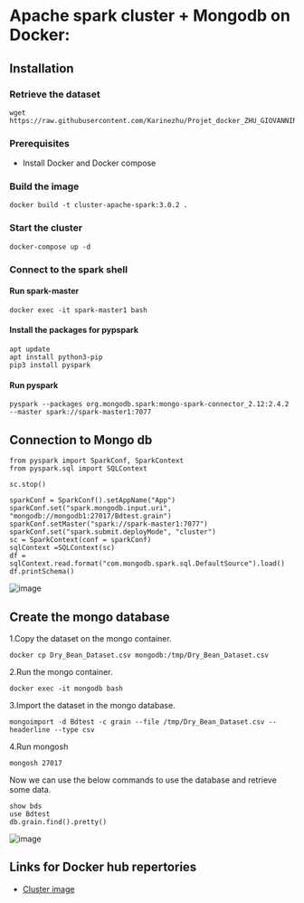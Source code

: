 # Apache spark cluster + Mongodb on Docker: 

## Installation

### Retrieve the dataset
```
wget https://raw.githubusercontent.com/Karinezhu/Projet_docker_ZHU_GIOVANNINI/master/Dry_Bean_Dataset.csv
```

### Prerequisites
  - Install Docker and Docker compose


### Build the image 

```
docker build -t cluster-apache-spark:3.0.2 .
```

### Start the cluster
```
docker-compose up -d
```

### Connect to the spark shell

#### Run spark-master
```
docker exec -it spark-master1 bash
```
#### Install the packages for pypspark 

```
apt update
apt install python3-pip
pip3 install pyspark
```

#### Run pyspark
```
pyspark --packages org.mongodb.spark:mongo-spark-connector_2.12:2.4.2 --master spark://spark-master1:7077
```

## Connection to Mongo db

```
from pyspark import SparkConf, SparkContext
from pyspark.sql import SQLContext
```

```
sc.stop()
```

```
sparkConf = SparkConf().setAppName("App")
sparkConf.set("spark.mongodb.input.uri", "mongodb://mongodb1:27017/Bdtest.grain")
sparkConf.setMaster("spark://spark-master1:7077")
sparkConf.set("spark.submit.deployMode", "cluster")
sc = SparkContext(conf = sparkConf)
sqlContext =SQLContext(sc)
df = sqlContext.read.format("com.mongodb.spark.sql.DefaultSource").load()
df.printSchema()
```

![image](https://user-images.githubusercontent.com/77232278/166683483-2dcd732a-87f1-4399-b303-56a1f66f350b.png)

## Create the mongo database

1.Copy the dataset on the mongo container.

```
docker cp Dry_Bean_Dataset.csv mongodb:/tmp/Dry_Bean_Dataset.csv
```

2.Run the mongo container.

```
docker exec -it mongodb bash
```

3.Import the dataset in the mongo database.

```
mongoimport -d Bdtest -c grain --file /tmp/Dry_Bean_Dataset.csv --headerline --type csv
```

4.Run mongosh 

```
mongosh 27017
```

Now we can use the below commands to use the database and retrieve some data.

```
show bds
use Bdtest
db.grain.find().pretty()
```

![image](https://user-images.githubusercontent.com/77232278/166684085-6f67ac45-863a-498f-90bb-47e4a698cc72.png)

## Links for Docker hub repertories

  - [Cluster image](https://hub.docker.com/repository/docker/karinezhu/cluster_image)
